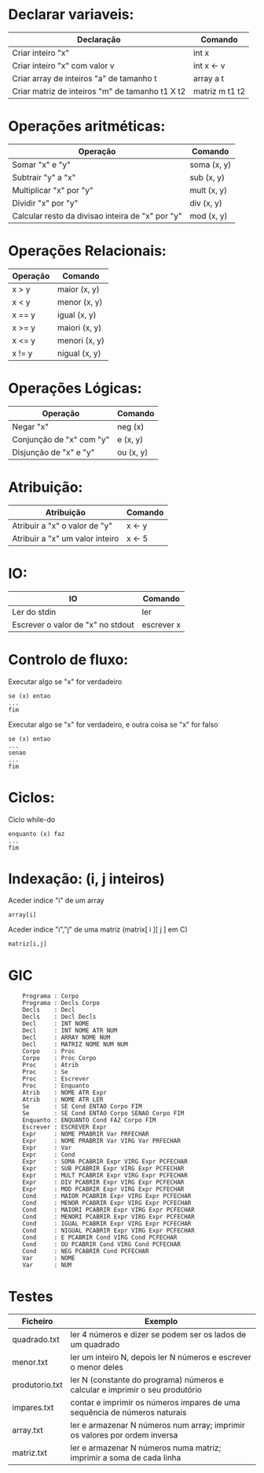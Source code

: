 # Declarar variaveis:

| Declaração                                      | Comando        |
| ----------------------------------------------- | -------------- |
| Criar inteiro "x"                               | int x          |
| Criar inteiro "x" com valor v                   | int x <- v     |
| Criar array de inteiros "a" de tamanho t        | array a t      |
| Criar matriz de inteiros "m" de tamanho t1 X t2 | matriz m t1 t2 |

# Operações aritméticas:

| Operação                                         | Comando     |
| ------------------------------------------------ | ----------- |
| Somar "x" e "y"                                  | soma (x, y) |
| Subtrair "y" a "x"                               | sub (x, y)  |
| Multiplicar "x" por "y"                          | mult (x, y) |
| Dividir "x" por "y"                              | div (x, y)  |
| Calcular resto da divisao inteira de "x" por "y" | mod (x, y)  |

# Operações Relacionais:

| Operação | Comando       |
| -------- | ------------- |
| x > y    | maior (x, y)  |
| x < y    | menor (x, y)  |
| x == y   | igual (x, y)  |
| x >= y   | maiori (x, y) |
| x <= y   | menori (x, y) |
| x != y   | nigual (x, y) |

# Operações Lógicas:

| Operação                 | Comando   |
| ------------------------ | --------- |
| Negar "x"                | neg (x)   |
| Conjunção de "x" com "y" | e (x, y)  |
| Disjunção de "x" e "y"   | ou (x, y) |

# Atribuição:

| Atribuição                      | Comando |
| ------------------------------- | ------- |
| Atribuir a "x" o valor de "y"   | x <- y  |
| Atribuir a "x" um valor inteiro | x <- 5  |

# IO:

| IO                                | Comando    |
| --------------------------------- | ---------- |
| Ler do stdin                      | ler        |
| Escrever o valor de "x" no stdout | escrever x |

# Controlo de fluxo:

Executar algo se "x" for verdadeiro

    se (x) entao
    ...
    fim

Executar algo se "x" for verdadeiro, e outra coisa se "x" for falso

    se (x) entao
    ...
    senao
    ...
    fim

# Ciclos:

Ciclo while-do

    enquanto (x) faz
    ...
    fim

# Indexação: (i, j inteiros)

Aceder indice "i" de um array

    array[i]

Aceder indice "i","j" de uma matriz (matrix[ i ][ j ] em C)

    matriz[i,j]

# GIC

        Programa : Corpo
        Programa : Decls Corpo
        Decls    : Decl
        Decls    : Decl Decls
        Decl     : INT NOME
        Decl     : INT NOME ATR NUM
        Decl     : ARRAY NOME NUM
        Decl     : MATRIZ NOME NUM NUM
        Corpo    : Proc
        Corpo    : Proc Corpo
        Proc     : Atrib
        Proc     : Se
        Proc     : Escrever
        Proc     : Enquanto
        Atrib    : NOME ATR Expr
        Atrib    : NOME ATR LER
        Se       : SE Cond ENTAO Corpo FIM
        Se       : SE Cond ENTAO Corpo SENAO Corpo FIM
        Enquanto : ENQUANTO Cond FAZ Corpo FIM
        Escrever : ESCREVER Expr
        Expr     : NOME PRABRIR Var PRFECHAR
        Expr     : NOME PRABRIR Var VIRG Var PRFECHAR
        Expr     : Var
        Expr     : Cond
        Expr     : SOMA PCABRIR Expr VIRG Expr PCFECHAR
        Expr     : SUB PCABRIR Expr VIRG Expr PCFECHAR
        Expr     : MULT PCABRIR Expr VIRG Expr PCFECHAR
        Expr     : DIV PCABRIR Expr VIRG Expr PCFECHAR
        Expr     : MOD PCABRIR Expr VIRG Expr PCFECHAR
        Cond     : MAIOR PCABRIR Expr VIRG Expr PCFECHAR
        Cond     : MENOR PCABRIR Expr VIRG Expr PCFECHAR
        Cond     : MAIORI PCABRIR Expr VIRG Expr PCFECHAR
        Cond     : MENORI PCABRIR Expr VIRG Expr PCFECHAR
        Cond     : IGUAL PCABRIR Expr VIRG Expr PCFECHAR
        Cond     : NIGUAL PCABRIR Expr VIRG Expr PCFECHAR
        Cond     : E PCABRIR Cond VIRG Cond PCFECHAR
        Cond     : OU PCABRIR Cond VIRG Cond PCFECHAR
        Cond     : NEG PCABRIR Cond PCFECHAR
        Var      : NOME
        Var      : NUM

# Testes

| Ficheiro       | Exemplo                                                                      |
| -------------- | ---------------------------------------------------------------------------- |
| quadrado.txt   | ler 4 números e dizer se podem ser os lados de um quadrado                   |
| menor.txt      | ler um inteiro N, depois ler N números e escrever o menor deles              |
| produtorio.txt | ler N (constante do programa) números e calcular e imprimir o seu produtório |
| impares.txt    | contar e imprimir os números impares de uma sequência de números naturais    |
| array.txt      | ler e armazenar N números num array; imprimir os valores por ordem inversa   |
| matriz.txt     | ler e armazenar N números numa matriz; imprimir a soma de cada linha         |

